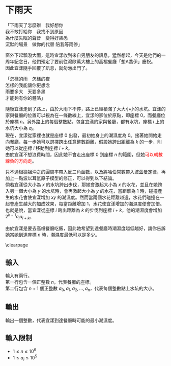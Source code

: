 # 下雨天

「下雨天了怎麼辦　我好想你\
我不敢打給你　我找不到原因\
為什麼失眠的聲音　變得好熟悉\
沉默的場景　做你的代替 陪我等雨停」

窗外下起瓢潑大雨，這時宜漾收到來自男朋友的訊息，猛然想起，今天是他們的一周年紀念日，他們預定了要前往灣歐萬大樓上的高檔餐廳「想A喬伊」慶祝。\
因此宜漾隨手回覆了訊息，就匆匆出門了。

「怎樣的雨　怎樣的夜\
怎樣的我能讓你更想念\
雨要多大　天要多黑\
才能夠有你的體貼」

隨後宜漾走到了路上，由於大雨下不停，路上已經積滿了大大小小的水坑。宜漾的家與餐廳的位置可以視為在一條數線上，宜漾的家位於原點，即座標 $0$，而餐廳位於座標 $n$。另外路上的每個整數點，包含宜漾的家與餐廳，都有水坑，座標 $i$ 上的水坑大小為 $a_i$。\
現在，宜漾從家裡也就是座標 $0$ 出發，最初她身上的潮濕度為 $0$。接著她開始走向餐廳，每一步她可以選擇跨出任意整數距離，假設她跨出距離為 $k$ 的一步，則她可以從座標 $i$ 移動到座標 $i+k$。\
由於宜漾不想浪費時間，因此她不會走出座標 $0$ 到座標 $n$ 的範圍，但她<span style="color:red">可以朝數線負的方向走</span>。

只不過根據祖沖之的圓周率帶入反三角函數，以及將哈伯常數帶入波茲曼定律，再加上一點波以耳氫原子模型的修正，可以得到以下結論。\
倘若宜漾從大小為 $x$ 的水坑跨出步伐，那她會激起大小為 $x$ 的水花，並且在她跨入另一個大小為 $y$ 的水坑時，會再激起大小為 $y$ 的水花，當距離為 $1$ 時，碰撞產生的水花會使宜漾增加 $xy$ 的潮濕度。然而當兩個水花距離越遠，水花們碰撞在一起會產生越大的加成效果，每當距離增加 $1$，水花使宜漾增加的潮濕度便會加倍。也就是說，當宜漾從座標 $i$ 跨出距離為 $k$ 的步伐到座標 $i+k$，他的潮濕度會增加 $2^{k-1}a_ia_{i+k}$。

由於宜漾是要去高檔餐廳吃飯，因此她希望到達餐廳時潮濕度越低越好，請你告訴她當她到達座標 $n$ 時，潮濕度最低可以是多少。

\clearpage

## 輸入
輸入有兩行。\
第一行包含一個正整數 $n$，代表餐廳的座標。\
第二行包含 $n+1$ 個正整數 $a_0,a_1,a_2,...,a_n$，代表每個整數點上水坑的大小。

## 輸出
輸出一個整數，代表宜漾到達餐廳時可能的最小潮濕度。

## 輸入限制
 - $1\le n\le 10^6$
 - $1\le a_i\le 10^5$

<!-- ## 子任務
\subtasks

\clearpage

## 範例輸入
\testfile{0-01.in}

## 範例輸出
\testfile{0-01.out} -->
